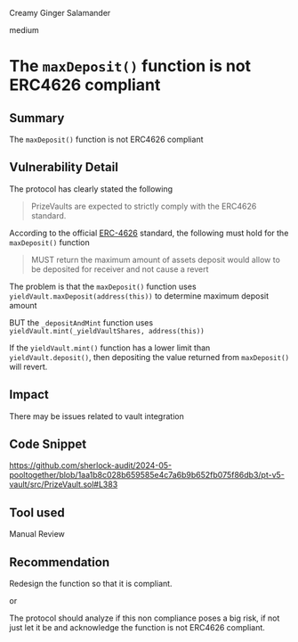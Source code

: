 Creamy Ginger Salamander

medium

# The `maxDeposit()` function is not ERC4626 compliant

## Summary
The `maxDeposit()` function is not ERC4626 compliant

## Vulnerability Detail
The protocol has clearly stated the following
>PrizeVaults are expected to strictly comply with the ERC4626 standard.

According to the official [ERC-4626](https://eips.ethereum.org/EIPS/eip-4626) standard, the following must hold for the `maxDeposit()` function
>MUST return the maximum amount of assets deposit would allow to be deposited for receiver and not cause a revert

The problem is that the `maxDeposit()` function uses `yieldVault.maxDeposit(address(this))` to determine maximum deposit amount

BUT the `_depositAndMint` function uses `yieldVault.mint(_yieldVaultShares, address(this))`

If the `yieldVault.mint()` function has a lower limit than `yieldVault.deposit()`, then depositing the value returned from `maxDeposit()` will revert.

## Impact
There may be issues related to vault integration 

## Code Snippet
https://github.com/sherlock-audit/2024-05-pooltogether/blob/1aa1b8c028b659585e4c7a6b9b652fb075f86db3/pt-v5-vault/src/PrizeVault.sol#L383

## Tool used

Manual Review

## Recommendation
Redesign the function so that it is compliant.

or

The protocol should analyze if this non compliance poses a big risk, if not just let it be and acknowledge the function is not ERC4626 compliant.
